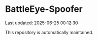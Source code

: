 # BattleEye-Spoofer

Last updated: 2025-06-25 00:12:30

This repository is automatically maintained.
